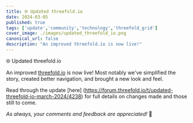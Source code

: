 ```yaml
---
title: 🌐 Updated threefold.io
date: 2024-03-05
published: true
tags: ['update','community','technology','threefold_grid']
cover_image: ./images/updated_threefold_io.png
canonical_url: false
description: "An improved threefold.io is now live!"
---
```


🌐 Updated threefold.io

An improved [threefold.io](https://www.threefold.io/) is now live! Most notably we've simplified the story, created better navigation, and brought a new look and feel.

Read through the update [here] (https://forum.threefold.io/t/updated-threefold-io-march-2024/4238) for full details on changes made and those still to come.

*As always, your comments and feedback are appreciated!* 🙏️